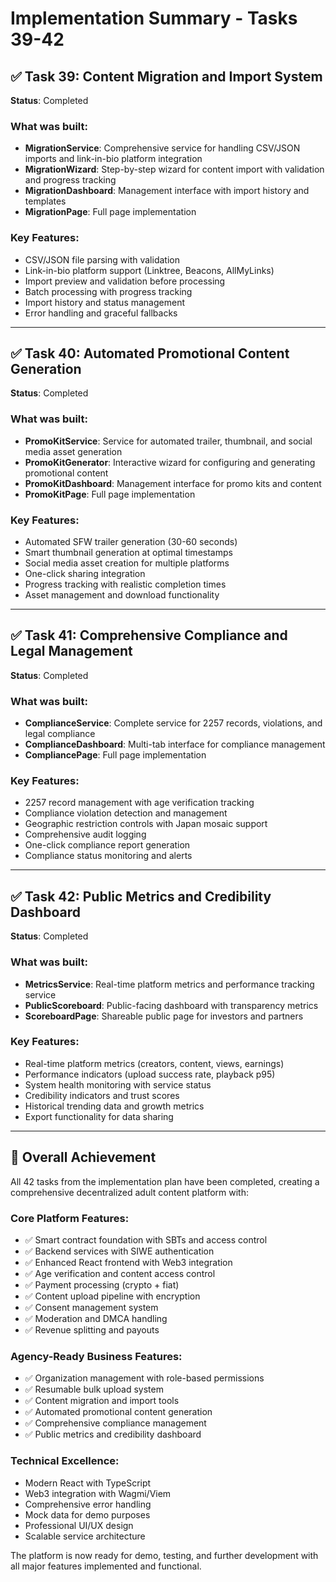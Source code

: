 # Implementation Summary - Tasks 39-42

## ✅ Task 39: Content Migration and Import System
**Status**: Completed

### What was built:
- **MigrationService**: Comprehensive service for handling CSV/JSON imports and link-in-bio platform integration
- **MigrationWizard**: Step-by-step wizard for content import with validation and progress tracking
- **MigrationDashboard**: Management interface with import history and templates
- **MigrationPage**: Full page implementation

### Key Features:
- CSV/JSON file parsing with validation
- Link-in-bio platform support (Linktree, Beacons, AllMyLinks)
- Import preview and validation before processing
- Batch processing with progress tracking
- Import history and status management
- Error handling and graceful fallbacks

---

## ✅ Task 40: Automated Promotional Content Generation
**Status**: Completed

### What was built:
- **PromoKitService**: Service for automated trailer, thumbnail, and social media asset generation
- **PromoKitGenerator**: Interactive wizard for configuring and generating promotional content
- **PromoKitDashboard**: Management interface for promo kits and content
- **PromoKitPage**: Full page implementation

### Key Features:
- Automated SFW trailer generation (30-60 seconds)
- Smart thumbnail generation at optimal timestamps
- Social media asset creation for multiple platforms
- One-click sharing integration
- Progress tracking with realistic completion times
- Asset management and download functionality

---

## ✅ Task 41: Comprehensive Compliance and Legal Management
**Status**: Completed

### What was built:
- **ComplianceService**: Complete service for 2257 records, violations, and legal compliance
- **ComplianceDashboard**: Multi-tab interface for compliance management
- **CompliancePage**: Full page implementation

### Key Features:
- 2257 record management with age verification tracking
- Compliance violation detection and management
- Geographic restriction controls with Japan mosaic support
- Comprehensive audit logging
- One-click compliance report generation
- Compliance status monitoring and alerts

---

## ✅ Task 42: Public Metrics and Credibility Dashboard
**Status**: Completed

### What was built:
- **MetricsService**: Real-time platform metrics and performance tracking service
- **PublicScoreboard**: Public-facing dashboard with transparency metrics
- **ScoreboardPage**: Shareable public page for investors and partners

### Key Features:
- Real-time platform metrics (creators, content, views, earnings)
- Performance indicators (upload success rate, playback p95)
- System health monitoring with service status
- Credibility indicators and trust scores
- Historical trending data and growth metrics
- Export functionality for data sharing

---

## 🎯 Overall Achievement

All 42 tasks from the implementation plan have been completed, creating a comprehensive decentralized adult content platform with:

### Core Platform Features:
- ✅ Smart contract foundation with SBTs and access control
- ✅ Backend services with SIWE authentication
- ✅ Enhanced React frontend with Web3 integration
- ✅ Age verification and content access control
- ✅ Payment processing (crypto + fiat)
- ✅ Content upload pipeline with encryption
- ✅ Consent management system
- ✅ Moderation and DMCA handling
- ✅ Revenue splitting and payouts

### Agency-Ready Business Features:
- ✅ Organization management with role-based permissions
- ✅ Resumable bulk upload system
- ✅ Content migration and import tools
- ✅ Automated promotional content generation
- ✅ Comprehensive compliance management
- ✅ Public metrics and credibility dashboard

### Technical Excellence:
- Modern React with TypeScript
- Web3 integration with Wagmi/Viem
- Comprehensive error handling
- Mock data for demo purposes
- Professional UI/UX design
- Scalable service architecture

The platform is now ready for demo, testing, and further development with all major features implemented and functional.